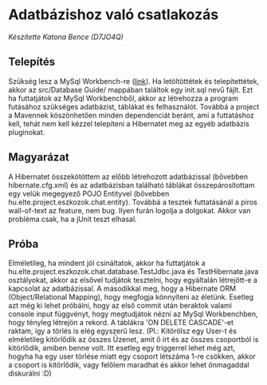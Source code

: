 # Adatbázishoz való csatlakozás
*Készítette Katona Bence (D7JO4Q)*

## Telepítés
Szükség lesz a MySql Workbench-re ([link](https://dev.mysql.com/downloads/workbench/)). Ha letöltöttétek és telepítettétek, akkor az src/Database Guide/ mappában találtok egy init.sql nevű fájlt. Ezt ha futtatjátok az MySql Workbenchből, akkor az létrehozza a program futásához szükséges adatbázist, táblákat és felhasználót. Továbbá a project a Mavennek köszönhetően minden dependenciát beránt, ami a futtatáshoz kell, tehát nem kell kézzel telepíteni a Hibernatet meg az egyéb adatbázis pluginokat.

## Magyarázat
A Hibernatet összekötöttem az előbb létrehozott adatbázissal (bővebben hibernate.cfg.xml) és az adatbázisban található táblákat összepárosítottam egy velük megegyező POJO Entityvel (bővebben hu.elte.project.eszkozok.chat.entity). Továbbá a tesztek futtatásánál a piros wall-of-text az feature, nem bug. Ilyen furán logolja a dolgokat. Akkor van probléma csak, ha a jUnit teszt elhasal.

## Próba
Elméletileg, ha mindent jól csináltatok, akkor ha futtatjátok a hu.elte.project.eszkozok.chat.database.TestJdbc.java és TestHibernate.java osztályokat, akkor az elsővel tudjátok tesztelni, hogy egyáltalán létrejött-e a kapcsolat az adatbázissal. A másodikkal meg, hogy a Hibernate ORM (Object/Relational Mapping), hogy megfogja könnyíteni az életünk.
Esetleg azt még ki lehet próbálni, hogy az első commit után beraktok valami console input függvényt, hogy megtudjátok nézni az MySql Workbenchben, hogy tényleg létrejön a rekord.
A táblákra 'ON DELETE CASCADE'-et raktam, így a törlés is elég egyszerű lesz. (Pl.: Kitörölsz egy User-t és elméletileg kitörlődik az összes Üzenet, amit ő írt és az összes csoportból is kitörlődik, amiben benne volt. Itt esetleg egy triggerrel lehet még azt, hogyha ha egy user törlése miatt egy csoport létszáma 1-re csökken, akkor a csoport is kitörlődik, vagy felőlem maradhat és akkor lehet önmagaddal diskurálni :D)